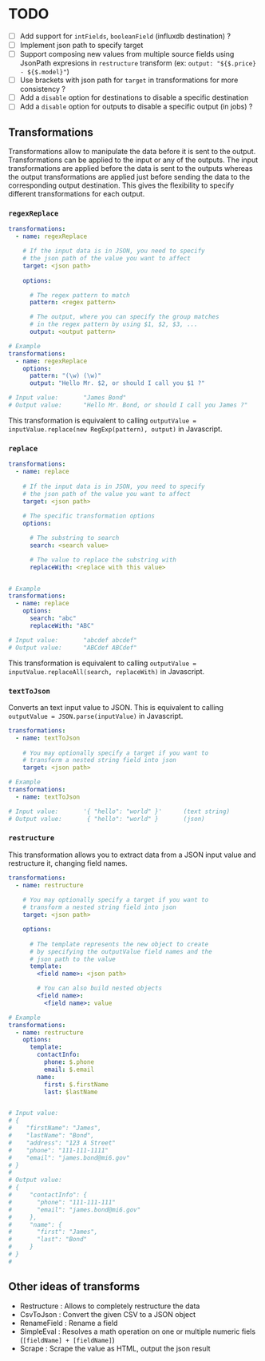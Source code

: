 

# TODO

- [ ] Add support for `intFields`, `booleanField` (influxdb destination) ?
- [ ] Implement json path to specify target
- [ ] Support composing new values from multiple source fields using JsonPath expresions in `restructure` transform (ex: `output: "${$.price} - ${$.model}"`)
- [ ] Use brackets with json path for `target` in transformations for more consistency ?
- [ ] Add a `disable` option for destinations to disable a specific destination
- [ ] Add a `disable` option for outputs to disable a specific output (in jobs) ?

## Transformations

Transformations allow to manipulate the data before it is sent to the output. Transformations can be applied to the input or any of the outputs. The input transformations are applied before the data is sent to the outputs whereas the output transformations are applied just before sending the data to the corresponding output destination. This gives the flexibility to specify different transformations for each output.


### `regexReplace`

```yaml
transformations:
  - name: regexReplace

    # If the input data is in JSON, you need to specify
    # the json path of the value you want to affect
    target: <json path>
 
    options:

      # The regex pattern to match
      pattern: <regex pattern>

      # The output, where you can specify the group matches
      # in the regex pattern by using $1, $2, $3, ...
      output: <output pattern>

# Example
transformations:
  - name: regexReplace
    options:
      pattern: "(\w) (\w)"
      output: "Hello Mr. $2, or should I call you $1 ?"

# Input value:       "James Bond"
# Output value:      "Hello Mr. Bond, or should I call you James ?"
```

This transformation is equivalent to calling `outputValue = inputValue.replace(new RegExp(pattern), output)` in Javascript.

### `replace`

```yaml
transformations:
  - name: replace
  
    # If the input data is in JSON, you need to specify
    # the json path of the value you want to affect
    target: <json path>
    
    # The specific transformation options
    options:

      # The substring to search
      search: <search value>

      # The value to replace the substring with
      replaceWith: <replace with this value>


# Example
transformations:
  - name: replace
    options:
      search: "abc"
      replaceWith: "ABC"

# Input value:       "abcdef abcdef"
# Output value:      "ABCdef ABCdef"
```

This transformation is equivalent to calling `outputValue = inputValue.replaceAll(search, replaceWith)` in Javascript.

### `textToJson`

Converts an text input value to JSON. This is equivalent to calling `outputValue = JSON.parse(inputValue)` in Javascript.

```yaml
transformations:
  - name: textToJson
  
    # You may optionally specify a target if you want to
    # transform a nested string field into json
    target: <json path>

# Example
transformations:
  - name: textToJson

# Input value:       '{ "hello": "world" }'      (text string)
# Output value:       { "hello": "world" }       (json)
```

### `restructure`

This transformation allows you to extract data from a JSON input value and restructure it, changing field names.

```yaml
transformations:
  - name: restructure
    
    # You may optionally specify a target if you want to
    # transform a nested string field into json
    target: <json path>

    options:
      
      # The template represents the new object to create
      # by specifying the outputValue field names and the
      # json path to the value
      template:
        <field name>: <json path>

        # You can also build nested objects
        <field name>:
          <field name>: value

# Example
transformations:
  - name: restructure
    options:
      template:
        contactInfo:
          phone: $.phone
          email: $.email
        name:
          first: $.firstName
          last: $lastName


# Input value:
# {
#    "firstName": "James",
#    "lastName": "Bond",
#    "address": "123 A Street"
#    "phone": "111-111-1111"
#    "email": "james.bond@mi6.gov"
# }
#
# Output value:
# {
#     "contactInfo": {
#       "phone": "111-111-111"
#       "email": "james.bond@mi6.gov"
#     },
#     "name": {
#       "first": "James",
#       "last": "Bond"
#     }
# }
#
```


## Other ideas of transforms

- Restructure : Allows to completely restructure the data
- CsvToJson : Convert the given CSV to a JSON object
- RenameField : Rename a field
- SimpleEval : Resolves a math operation on one or multiple numeric fiels (`[fieldName] + [fieldName]`)
- Scrape : Scrape the value as HTML, output the json result